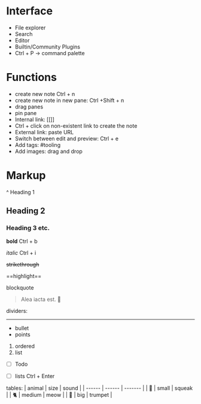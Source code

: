# Interface
- File explorer
- Search
- Editor
- Builtin/Community Plugins
- Ctrl + P -> command palette

# Functions
- create new note Ctrl + n
- create new note in new pane: Ctrl +Shift + n
- drag panes
- pin pane
- Internal link: [[]]
- Ctrl + click on non-existent link to create the note
- External link: paste URL
- Switch between edit and preview: Ctrl + e
- Add tags: #tooling
- Add images: drag and drop


# Markup
^ Heading 1
## Heading 2 
### Heading 3 etc.

**bold** Ctrl + b

*italic* Ctrl + i

~~strikethrough~~ 

==highlight==

blockquote
> Alea iacta est. 🎲

dividers:

---

- bullet
- points

1. ordered
2. list

- [ ] Todo
- [ ] lists
Ctrl + Enter 

 
 tables:
| animal | size   | sound   |
| ------ | ------ | ------- |
| 🐁     | small  | squeak  |
| 🐈     | medium | meow    |
| 🐘     | big    | trumpet |

